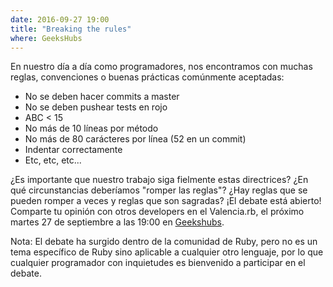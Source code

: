 ```yaml
---
date: 2016-09-27 19:00
title: "Breaking the rules"
where: GeeksHubs
---
```


En nuestro día a día como programadores, nos encontramos con muchas reglas, convenciones o buenas prácticas comúnmente aceptadas:

 - No se deben hacer commits a master
 - No se deben pushear tests en rojo
 - ABC < 15
 - No más de 10 líneas por método
 - No más de 80 carácteres por línea (52 en un commit)
 - Indentar correctamente
 - Etc, etc, etc...

¿Es importante que nuestro trabajo siga fielmente estas directrices? ¿En qué circunstancias deberíamos "romper las reglas"? ¿Hay reglas que se pueden romper a veces y reglas que son sagradas? ¡El debate está abierto! Comparte tu opinión con otros developers en el Valencia.rb, el próximo martes 27 de septiembre a las 19:00 en [Geekshubs](http://geekshubs.com/es/contacto-coworking-geekshubs/).

Nota: El debate ha surgido dentro de la comunidad de Ruby, pero no es un tema específico de Ruby sino aplicable a cualquier otro lenguaje, por lo que cualquier programador con inquietudes es bienvenido a participar en el debate.
